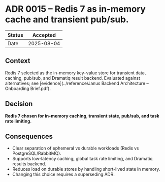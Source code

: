 # ADR 0015 – Redis 7 as in-memory cache and transient pub/sub.

| Status | Accepted |
|--------|----------|
| Date   | 2025-08-04 |

## Context
Redis 7 selected as the in-memory key–value store for transient data, caching, pub/sub, and Dramatiq result backend. Evaluated against alternatives; see [evidence](../reference/Janus Backend Architecture – Onboarding Brief.pdf).

## Decision
**Redis 7 chosen for in-memory caching, transient state, pub/sub, and task rate limiting.**

## Consequences
* Clear separation of ephemeral vs durable workloads (Redis vs PostgreSQL/RabbitMQ).
* Supports low-latency caching, global task rate limiting, and Dramatiq results backend.
* Reduces load on durable stores by handling short-lived state in memory.
* Changing this choice requires a superseding ADR.
